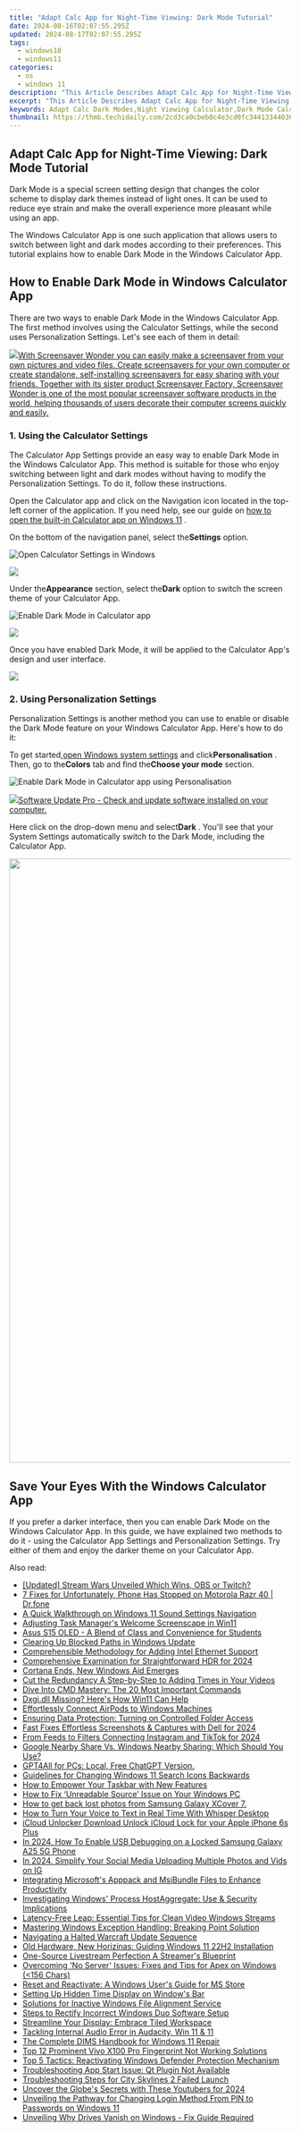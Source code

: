 ```yaml
---
title: "Adapt Calc App for Night-Time Viewing: Dark Mode Tutorial"
date: 2024-08-16T02:07:55.295Z
updated: 2024-08-17T02:07:55.295Z
tags:
  - windows10
  - windows11
categories:
  - os
  - windows 11
description: "This Article Describes Adapt Calc App for Night-Time Viewing: Dark Mode Tutorial"
excerpt: "This Article Describes Adapt Calc App for Night-Time Viewing: Dark Mode Tutorial"
keywords: Adapt Calc Dark Modes,Night Viewing Calculator,Dark Mode Calc Guide,Calc App Dark Shift,Dark Modes for Maths,Nighttime Calc Tutorial,Learn Calc Dark Theme
thumbnail: https://thmb.techidaily.com/2cd3ca0cbeb8c4e3cd0fc34413344036f23c5912ab89cbe4dfebf3e1ac0d9691.jpg
---
```


## Adapt Calc App for Night-Time Viewing: Dark Mode Tutorial

 Dark Mode is a special screen setting design that changes the color scheme to display dark themes instead of light ones. It can be used to reduce eye strain and make the overall experience more pleasant while using an app.

 The Windows Calculator App is one such application that allows users to switch between light and dark modes according to their preferences. This tutorial explains how to enable Dark Mode in the Windows Calculator App.

## How to Enable Dark Mode in Windows Calculator App

 There are two ways to enable Dark Mode in the Windows Calculator App. The first method involves using the Calculator Settings, while the second uses Personalization Settings. Let's see each of them in detail:

<!-- affiliate ads begin -->
<a href="https://secure.2checkout.com/order/checkout.php?PRODS=195080&QTY=1&AFFILIATE=108875&CART=1"><img src="https://www.blumentals.net/scrwonder/images/screensaver-software.png" border="0">With Screensaver Wonder you can easily make a screensaver from your own pictures and video files. Create screensavers for your own computer or create standalone, self-installing screensavers for easy sharing with your friends. Together with its sister product Screensaver Factory, Screensaver Wonder is one of the most popular screensaver software products in the world, helping thousands of users decorate their computer screens quickly and easily.</a>
<!-- affiliate ads end -->
### 1\. Using the Calculator Settings

 The Calculator App Settings provide an easy way to enable Dark Mode in the Windows Calculator App. This method is suitable for those who enjoy switching between light and dark modes without having to modify the Personalization Settings. To do it, follow these instructions.

 Open the Calculator app and click on the Navigation icon located in the top-left corner of the application. If you need help, see our guide on [how to open the built-in Calculator app on Windows 11](https://www.makeuseof.com/windows-11-open-calculator/) .

 On the bottom of the navigation panel, select the**Settings** option.

![Open Calculator Settings in Windows](https://static1.makeuseofimages.com/wordpress/wp-content/uploads/2023/03/open-calculator-settings-in-windows.jpg)
<!-- affiliate ads begin -->
<a href="https://shop.systoolsgroup.com/affiliate.php?ACCOUNT=SYSTOOBY&AFFILIATE=108875&PATH=https%3A%2F%2Fwww.systoolsgroup.com%3FAFFILIATE%3D108875%26RESOURCE%3D%2BSysTools%2BPDF%2BUnlocker"><img src="https://www.systoolsgroup.com/box/pdf-unlocker.png" border="0"></a>
<!-- affiliate ads end -->

 Under the**Appearance** section, select the**Dark** option to switch the screen theme of your Calculator App.

![Enable Dark Mode in Calculator app](https://static1.makeuseofimages.com/wordpress/wp-content/uploads/2023/03/enable-dark-mode-in-calculator-app.jpg)
<!-- affiliate ads begin -->
<a href="https://shop.copernic.com/order/checkout.php?PRODS=41033091&QTY=1&AFFILIATE=108875&CART=1"><img src="https://secure.2checkout.com/images/merchant/8d30aa96e72440759f74bd2306c1fa3d/Copernic-2023-Affiliate-728x90-Advanced.png" border="0"></a>
<!-- affiliate ads end -->

 Once you have enabled Dark Mode, it will be applied to the Calculator App's design and user interface.

<!-- affiliate ads begin -->
<a href="https://estore.macxdvd.com/order/checkout.php?PRODS=4526659&QTY=1&AFFILIATE=108875&CART=1"><img src="https://www.macxdvd.com/affiliate/new-banner/vcp-500x500.jpg" border="0"></a>
<!-- affiliate ads end -->
### 2\. Using Personalization Settings

 Personalization Settings is another method you can use to enable or disable the Dark Mode feature on your Windows Calculator App. Here's how to do it:

 To get started,[open Windows system settings](https://www.makeuseof.com/windows-ways-to-open-system-settings/) and click**Personalisation** . Then, go to the**Colors** tab and find the**Choose your mode** section.

![Enable Dark Mode in Calculator app using Personalisation](https://static1.makeuseofimages.com/wordpress/wp-content/uploads/2023/03/enable-dark-mode-in-calculator-app-using-personalisation.jpg)
<!-- affiliate ads begin -->
<a href="https://order.glarysoft.com/order/checkout.php?PRODS=4691139&QTY=1&AFFILIATE=108875&CART=1"><img src="https://secure.avangate.com/images/merchant/6734fa703f6633ab896eecbdfad8953a/products/SU-200-1.png" border="0">Software Update Pro - Check and update software installed on your computer. </a>
<!-- affiliate ads end -->

 Here click on the drop-down menu and select**Dark** . You'll see that your System Settings automatically switch to the Dark Mode, including the Calculator App.

<!-- affiliate ads begin -->
<a href="https://parisrhonecom.sjv.io/c/5597632/1922358/21553" target="_top" id="1922358"><img src="//a.impactradius-go.com/display-ad/21553-1922358" border="0" alt="" width="1080" height="1080"/></a><img height="0" width="0" src="https://imp.pxf.io/i/5597632/1922358/21553" style="position:absolute;visibility:hidden;" border="0" />
<!-- affiliate ads end -->
## Save Your Eyes With the Windows Calculator App

 If you prefer a darker interface, then you can enable Dark Mode on the Windows Calculator App. In this guide, we have explained two methods to do it - using the Calculator App Settings and Personalization Settings. Try either of them and enjoy the darker theme on your Calculator App.


<ins class="adsbygoogle"
     style="display:block"
     data-ad-format="autorelaxed"
     data-ad-client="ca-pub-7571918770474297"
     data-ad-slot="1223367746"></ins>



<ins class="adsbygoogle"
     style="display:block"
     data-ad-client="ca-pub-7571918770474297"
     data-ad-slot="8358498916"
     data-ad-format="auto"
     data-full-width-responsive="true"></ins>





<span class="atpl-alsoreadstyle">Also read:</span>
<div><ul>
<li><a href="https://screen-sharing-recording.techidaily.com/updated-stream-wars-unveiled-which-wins-obs-or-twitch/"><u>[Updated] Stream Wars Unveiled  Which Wins, OBS or Twitch?</u></a></li>
<li><a href="https://howto.techidaily.com/7-fixes-for-unfortunately-phone-has-stopped-on-motorola-razr-40-drfone-by-drfone-fix-android-problems-fix-android-problems/"><u>7 Fixes for Unfortunately, Phone Has Stopped on Motorola Razr 40 | Dr.fone</u></a></li>
<li><a href="https://win11-tips.techidaily.com/a-quick-walkthrough-on-windows-11-sound-settings-navigation/"><u>A Quick Walkthrough on Windows 11 Sound Settings Navigation</u></a></li>
<li><a href="https://win11-tips.techidaily.com/adjusting-task-managers-welcome-screenscape-in-win11/"><u>Adjusting Task Manager's Welcome Screenscape in Win11</u></a></li>
<li><a href="https://win11.techidaily.com/asus-s15-oled-a-blend-of-class-and-convenience-for-students/"><u>Asus S15 OLED - A Blend of Class and Convenience for Students</u></a></li>
<li><a href="https://win11-tips.techidaily.com/clearing-up-blocked-paths-in-windows-update/"><u>Clearing Up Blocked Paths in Windows Update</u></a></li>
<li><a href="https://win11-tips.techidaily.com/comprehensible-methodology-for-adding-intel-ethernet-support/"><u>Comprehensible Methodology for Adding Intel Ethernet Support</u></a></li>
<li><a href="https://extra-lessons.techidaily.com/comprehensive-examination-for-straightforward-hdr-for-2024/"><u>Comprehensive Examination for Straightforward HDR for 2024</u></a></li>
<li><a href="https://win11-tips.techidaily.com/cortana-ends-new-windows-aid-emerges/"><u>Cortana Ends, New Windows Aid Emerges</u></a></li>
<li><a href="https://fox-boxes.techidaily.com/cut-the-redundancy-a-step-by-step-to-adding-times-in-your-videos/"><u>Cut the Redundancy  A Step-by-Step to Adding Times in Your Videos</u></a></li>
<li><a href="https://win11-tips.techidaily.com/dive-into-cmd-mastery-the-20-most-important-commands/"><u>Dive Into CMD Mastery: The 20 Most Important Commands</u></a></li>
<li><a href="https://win11-tips.techidaily.com/dxgidll-missing-heres-how-win11-can-help/"><u>Dxgi.dll Missing? Here's How Win11 Can Help</u></a></li>
<li><a href="https://win11-tips.techidaily.com/effortlessly-connect-airpods-to-windows-machines/"><u>Effortlessly Connect AirPods to Windows Machines</u></a></li>
<li><a href="https://win11-tips.techidaily.com/ensuring-data-protection-turning-on-controlled-folder-access/"><u>Ensuring Data Protection: Turning on Controlled Folder Access</u></a></li>
<li><a href="https://visual-screen-recording.techidaily.com/fast-fixes-effortless-screenshots-and-captures-with-dell-for-2024/"><u>Fast Fixes  Effortless Screenshots & Captures with Dell for 2024</u></a></li>
<li><a href="https://some-knowledge.techidaily.com/from-feeds-to-filters-connecting-instagram-and-tiktok-for-2024/"><u>From Feeds to Filters  Connecting Instagram and TikTok for 2024</u></a></li>
<li><a href="https://win11.techidaily.com/google-nearby-share-vs-windows-nearby-sharing-which-should-you-use/"><u>Google Nearby Share Vs. Windows Nearby Sharing: Which Should You Use?</u></a></li>
<li><a href="https://win11-tips.techidaily.com/gpt4all-for-pcs-local-free-chatgpt-version/"><u>GPT4All for PCs: Local, Free ChatGPT Version.</u></a></li>
<li><a href="https://win11-tips.techidaily.com/guidelines-for-changing-windows-11-search-icons-backwards/"><u>Guidelines for Changing Windows 11 Search Icons Backwards</u></a></li>
<li><a href="https://win11-tips.techidaily.com/how-to-empower-your-taskbar-with-new-features/"><u>How to Empower Your Taskbar with New Features</u></a></li>
<li><a href="https://win11-tips.techidaily.com/how-to-fix-unreadable-source-issue-on-your-windows-pc/"><u>How to Fix ‘Unreadable Source’ Issue on Your Windows PC</u></a></li>
<li><a href="https://blog-min.techidaily.com/how-to-get-back-lost-photos-from-samsung-galaxy-xcover-7-by-fonelab-android-recover-photos/"><u>How to get back lost photos from Samsung Galaxy XCover 7.</u></a></li>
<li><a href="https://win11-tips.techidaily.com/how-to-turn-your-voice-to-text-in-real-time-with-whisper-desktop/"><u>How to Turn Your Voice to Text in Real Time With Whisper Desktop</u></a></li>
<li><a href="https://activate-lock.techidaily.com/icloud-unlocker-download-unlock-icloud-lock-for-your-apple-iphone-6s-plus-by-drfone-ios/"><u>iCloud Unlocker Download Unlock iCloud Lock for your Apple iPhone 6s Plus</u></a></li>
<li><a href="https://android-unlock.techidaily.com/in-2024-how-to-enable-usb-debugging-on-a-locked-samsung-galaxy-a25-5g-phone-by-drfone-android/"><u>In 2024, How To Enable USB Debugging on a Locked Samsung Galaxy A25 5G Phone</u></a></li>
<li><a href="https://instagram-video-recordings.techidaily.com/in-2024-simplify-your-social-media-uploading-multiple-photos-and-vids-on-ig/"><u>In 2024, Simplify Your Social Media  Uploading Multiple Photos and Vids on IG</u></a></li>
<li><a href="https://win11-tips.techidaily.com/integrating-microsofts-apppack-and-msibundle-files-to-enhance-productivity/"><u>Integrating Microsoft's Apppack and MsiBundle Files to Enhance Productivity</u></a></li>
<li><a href="https://win11-tips.techidaily.com/investigating-windows-process-hostaggregate-use-and-security-implications/"><u>Investigating Windows' Process HostAggregate: Use & Security Implications</u></a></li>
<li><a href="https://win11-tips.techidaily.com/latency-free-leap-essential-tips-for-clean-video-windows-streams/"><u>Latency-Free Leap: Essential Tips for Clean Video Windows Streams</u></a></li>
<li><a href="https://win11-tips.techidaily.com/mastering-windows-exception-handling-breaking-point-solution/"><u>Mastering Windows Exception Handling: Breaking Point Solution</u></a></li>
<li><a href="https://win11-tips.techidaily.com/navigating-a-halted-warcraft-update-sequence/"><u>Navigating a Halted Warcraft Update Sequence</u></a></li>
<li><a href="https://win11-tips.techidaily.com/old-hardware-new-horizinas-guiding-windows-11-22h2-installation/"><u>Old Hardware, New Horizinas: Guiding Windows 11 22H2 Installation</u></a></li>
<li><a href="https://extra-hints.techidaily.com/one-source-livestream-perfection-a-streamers-blueprint/"><u>One-Source Livestream Perfection  A Streamer's Blueprint</u></a></li>
<li><a href="https://win11-tips.techidaily.com/overcoming-no-server-issues-fixes-and-tips-for-apex-on-windows-(156-chars/"><u>Overcoming 'No Server' Issues: Fixes and Tips for Apex on Windows (<156 Chars)</u></a></li>
<li><a href="https://win11-tips.techidaily.com/reset-and-reactivate-a-windows-users-guide-for-ms-store/"><u>Reset and Reactivate: A Windows User's Guide for MS Store</u></a></li>
<li><a href="https://win11-tips.techidaily.com/setting-up-hidden-time-display-on-windows-bar/"><u>Setting Up Hidden Time Display on Window's Bar</u></a></li>
<li><a href="https://win11-tips.techidaily.com/solutions-for-inactive-windows-file-alignment-service/"><u>Solutions for Inactive Windows File Alignment Service</u></a></li>
<li><a href="https://win11-tips.techidaily.com/steps-to-rectify-incorrect-windows-duo-software-setup/"><u>Steps to Rectify Incorrect Windows Duo Software Setup</u></a></li>
<li><a href="https://win11-tips.techidaily.com/streamline-your-display-embrace-tiled-workspace/"><u>Streamline Your Display: Embrace Tiled Workspace</u></a></li>
<li><a href="https://win11-tips.techidaily.com/tackling-internal-audio-error-in-audacity-win-11-and-11/"><u>Tackling Internal Audio Error in Audacity, Win 11 & 11</u></a></li>
<li><a href="https://win11-tips.techidaily.com/the-complete-dims-handbook-for-windows-11-repair/"><u>The Complete DIMS Handbook for Windows 11 Repair</u></a></li>
<li><a href="https://android-unlock.techidaily.com/top-12-prominent-vivo-x100-pro-fingerprint-not-working-solutions-by-drfone-android/"><u>Top 12 Prominent Vivo X100 Pro Fingerprint Not Working Solutions</u></a></li>
<li><a href="https://win11-tips.techidaily.com/top-5-tactics-reactivating-windows-defender-protection-mechanism/"><u>Top 5 Tactics: Reactivating Windows Defender Protection Mechanism</u></a></li>
<li><a href="https://win11-tips.techidaily.com/troubleshooting-app-start-issue-qt-plugin-not-available/"><u>Troubleshooting App Start Issue: Qt Plugin Not Available</u></a></li>
<li><a href="https://win-answers.techidaily.com/troubleshooting-steps-for-city-skylines-2-failed-launch/"><u>Troubleshooting Steps for City Skylines 2 Failed Launch</u></a></li>
<li><a href="https://facebook-video-footage.techidaily.com/uncover-the-globes-secrets-with-these-youtubers-for-2024/"><u>Uncover the Globe's Secrets with These Youtubers for 2024</u></a></li>
<li><a href="https://win11-tips.techidaily.com/unveiling-the-pathway-for-changing-login-method-from-pin-to-passwords-on-windows-11/"><u>Unveiling the Pathway for Changing Login Method From PIN to Passwords on Windows 11</u></a></li>
<li><a href="https://win11-tips.techidaily.com/unveiling-why-drives-vanish-on-windows-fix-guide-required/"><u>Unveiling Why Drives Vanish on Windows - Fix Guide Required</u></a></li>
</ul></div>

